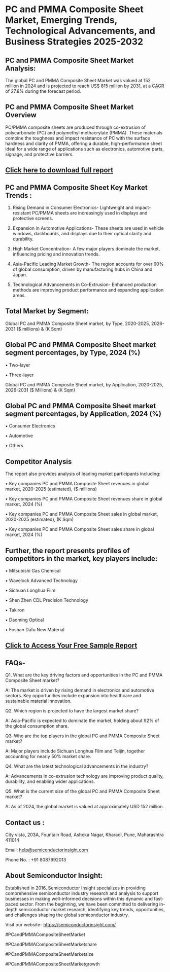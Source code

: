 PC and PMMA Composite Sheet Market, Emerging Trends, Technological Advancements, and Business Strategies 2025-2032
=
PC and PMMA Composite Sheet Market Analysis:
-
The global PC and PMMA Composite Sheet Market was valued at 152 million in 2024 and is projected to reach US$ 815 million by 2031, at a CAGR of 27.8% during the forecast period.

PC and PMMA Composite Sheet Market Overview
-
PC/PMMA composite sheets are produced through co-extrusion of polycarbonate (PC) and polymethyl methacrylate (PMMA). These materials combine the toughness and impact resistance of PC with the surface hardness and clarity of PMMA, offering a durable, high-performance sheet ideal for a wide range of applications such as electronics, automotive parts, signage, and protective barriers.

[Click here to download full report](http://semiconductorinsight.com/report/pc-and-pmma-composite-sheet-market/)
-
PC and PMMA Composite Sheet Key Market Trends  :
-
1.	Rising Demand in Consumer Electronics- Lightweight and impact-resistant PC/PMMA sheets are increasingly used in displays and protective screens.

2.	Expansion in Automotive Applications- These sheets are used in vehicle windows, dashboards, and displays due to their optical clarity and durability.

3.	High Market Concentration- A few major players dominate the market, influencing pricing and innovation trends.

4.	Asia-Pacific Leading Market Growth- The region accounts for over 90% of global consumption, driven by manufacturing hubs in China and Japan.

5.	Technological Advancements in Co-Extrusion- Enhanced production methods are improving product performance and expanding application areas.

Total Market by Segment:
-
Global PC and PMMA Composite Sheet market, by Type, 2020-2025, 2026-2031 ($ millions) & (K Sqm)

Global PC and PMMA Composite Sheet market segment percentages, by Type, 2024 (%)
-
•	Two-layer

•	Three-layer

Global PC and PMMA Composite Sheet market, by Application, 2020-2025, 2026-2031 ($ Millions) & (K Sqm)

Global PC and PMMA Composite Sheet market segment percentages, by Application, 2024 (%)
-
•	Consumer Electronics

•	Automotive

•	Others

Competitor Analysis
-
The report also provides analysis of leading market participants including:

•	Key companies PC and PMMA Composite Sheet revenues in global market, 2020-2025 (estimated), ($ millions)

•	Key companies PC and PMMA Composite Sheet revenues share in global market, 2024 (%)

•	Key companies PC and PMMA Composite Sheet sales in global market, 2020-2025 (estimated), (K Sqm)

•	Key companies PC and PMMA Composite Sheet sales share in global market, 2024 (%)

Further, the report presents profiles of competitors in the market, key players include:
-
•	Mitsubishi Gas Chemical

•	Wavelock Advanced Technology

•	Sichuan Longhua Film

•	Shen Zhen CDL Precision Technology

•	Takiron

•	Daoming Optical

•	Foshan Dafu New Material

[Click to Access Your Free Sample Report](http://semiconductorinsight.com/report/pc-and-pmma-composite-sheet-market/)
-
FAQs-
-
Q1. What are the key driving factors and opportunities in the PC and PMMA Composite Sheet market?

A: The market is driven by rising demand in electronics and automotive sectors. Key opportunities include expansion into healthcare and sustainable material innovation.

Q2. Which region is projected to have the largest market share?

A: Asia-Pacific is expected to dominate the market, holding about 92% of the global consumption share.

Q3. Who are the top players in the global PC and PMMA Composite Sheet market?

A: Major players include Sichuan Longhua Film and Teijin, together accounting for nearly 50% market share.

Q4. What are the latest technological advancements in the industry?

A: Advancements in co-extrusion technology are improving product quality, durability, and enabling wider applications.

Q5. What is the current size of the global PC and PMMA Composite Sheet market?

A: As of 2024, the global market is valued at approximately USD 152 million.

Contact us : 
-
City vista, 203A, Fountain Road, Ashoka Nagar, Kharadi, Pune, Maharashtra 411014

Email: help@semiconductorinsight.com

Phone No. : +91 8087992013

About Semiconductor Insight:
-
Established in 2016, Semiconductor Insight specializes in providing comprehensive semiconductor industry research and analysis to support businesses in making well-informed decisions within this dynamic and fast-paced sector. From the beginning, we have been committed to delivering in-depth semiconductor market research, identifying key trends, opportunities, and challenges shaping the global semiconductor industry.

Visit our website- https://semiconductorinsight.com/

#PCandPMMACompositeSheetMarket 

#PCandPMMACompositeSheetMarketshare

#PCandPMMACompositeSheetMarketsize

#PCandPMMACompositeSheetMarketgrowth 
 
 

